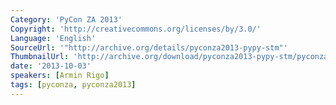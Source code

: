 ```yaml
---
Category: 'PyCon ZA 2013'
Copyright: 'http://creativecommons.org/licenses/by/3.0/'
Language: 'English'
SourceUrl: '"http://archive.org/details/pyconza2013-pypy-stm"'
ThumbnailUrl: 'http://archive.org/download/pyconza2013-pypy-stm/pyconza2013-pypy-stm.thumbs/pyconza2013-pypy-stm_000510.jpg'
date: '2013-10-03'
speakers: [Armin Rigo]
tags: [pyconza, pyconza2013]
---
```


